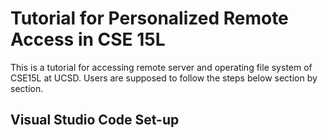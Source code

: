 # Tutorial for Personalized Remote Access in CSE 15L

This is a tutorial for accessing remote server and operating file system of CSE15L at UCSD. Users are supposed to follow the steps below section by section.

## Visual Studio Code Set-up
